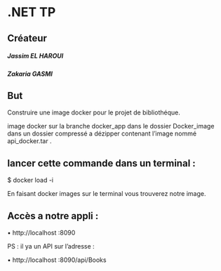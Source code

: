 # .NET TP

## Créateur

  ##### Jassim EL HAROUI 
  ##### Zakaria GASMI 


## But

Construire une image docker pour le projet de bibliothéque.

image docker sur la branche docker_app  dans le dossier Docker_image dans un dossier compressé a dézipper contenant l’image nommé api_docker.tar .

##  lancer cette commande dans un terminal :

$ docker load -i <path to image tar file>
  
  
En faisant docker images sur le terminal vous trouverez notre image.

## Accès a notre appli :

•	http://localhost :8090

PS : il ya un API sur l’adresse :

•	http://localhost :8090/api/Books
